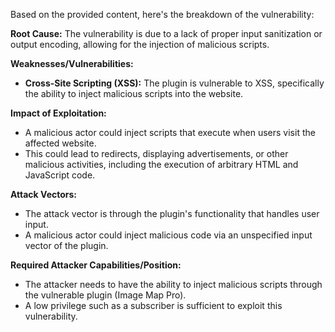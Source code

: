Based on the provided content, here's the breakdown of the vulnerability:

**Root Cause:** The vulnerability is due to a lack of proper input sanitization or output encoding, allowing for the injection of malicious scripts.

**Weaknesses/Vulnerabilities:**
*   **Cross-Site Scripting (XSS):** The plugin is vulnerable to XSS, specifically the ability to inject malicious scripts into the website.

**Impact of Exploitation:**
*   A malicious actor could inject scripts that execute when users visit the affected website.
*   This could lead to redirects, displaying advertisements, or other malicious activities, including the execution of arbitrary HTML and JavaScript code.

**Attack Vectors:**
*   The attack vector is through the plugin's functionality that handles user input.
*   A malicious actor could inject malicious code via an unspecified input vector of the plugin.

**Required Attacker Capabilities/Position:**
*   The attacker needs to have the ability to inject malicious scripts through the vulnerable plugin (Image Map Pro).
*   A low privilege such as a subscriber is sufficient to exploit this vulnerability.